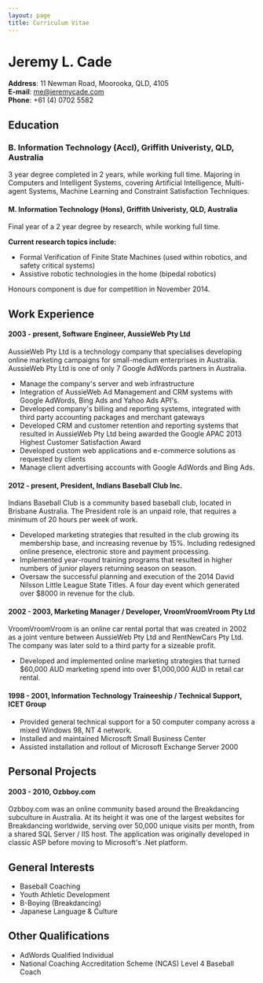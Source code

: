 ```yaml
---
layout: page
title: Curriculum Vitae
---
```


# Jeremy L. Cade
**Address**: 11 Newman Road, Moorooka, QLD, 4105<br />
**E-mail**: me@jeremycade.com<br />
**Phone**: +61 (4) 0702 5582

## Education
### B. Information Technology (Accl), Griffith Univeristy, QLD, Australia

3 year degree completed in 2 years, while working full time. 
Majoring in Computers and Intelligent Systems, covering Artificial Intelligence, Multi-agent Systems, Machine Learning and Constraint Satisfaction Techniques. 

#### M. Information Technology (Hons), Griffith Univeristy, QLD, Australia

Final year of a 2 year degree by research, while working full time. 

**Current research topics include:**

- Formal Verification of Finite State Machines (used within robotics, and safety critical systems) 
- Assistive robotic technologies in the home (bipedal robotics)

Honours component is due for competition in November 2014.

## Work Experience

#### 2003 - present, Software Engineer, AussieWeb Pty Ltd
AussieWeb Pty Ltd is a technology company that specialises developing online marketing campaigns for small-medium enterprises in Australia. AussieWeb Pty Ltd is one of only 7 Google AdWords partners in Australia. 

- Manage the company's server and web infrastructure
- Integration of AussieWeb Ad Management and CRM systems with Google AdWords, Bing Ads and Yahoo Ads API's.
- Developed company's billing and reporting systems, integrated with third party accounting packages and merchant gateways
- Developed CRM and customer retention and reporting systems that resulted in AussieWeb Pty Ltd being awarded the Google APAC 2013 Highest Customer Satisfaction Award
- Developed custom web applications and e-commerce solutions as requested by clients
- Manage client advertising accounts with Google AdWords and Bing Ads.

#### 2012 - present, President, Indians Baseball Club Inc.
Indians Baseball Club is a community based baseball club, located in Brisbane Australia. The President role is an unpaid role, that requires a minimum of 20 hours per week of work. 

- Developed marketing strategies that resulted in the club growing its membership base, and increasing revenue by 15%. Including redesigned online presence, electronic store and payment processing. 
- Implemented year-round training programs that resulted in higher numbers of junior players returning season on season. 
- Oversaw the successful planning and execution of the 2014 David Nilsson Little League State Titles. A four day event which generated over $8000 in revenue for the club. 

#### 2002 - 2003, Marketing Manager / Developer, VroomVroomVroom Pty Ltd
VroomVroomVroom is an online car rental portal that was created in 2002 as a joint venture between AussieWeb Pty Ltd and RentNewCars Pty Ltd.
The company was later sold to a third party for a sizeable profit. 

- Developed and implemented online marketing strategies that turned $60,000 AUD marketing spend into over $1,000,000 AUD in retail car rental. 

#### 1998 - 2001, Information Technology Traineeship / Technical Support, ICET Group
- Provided general technical support for a 50 computer company across a mixed Windows 98, NT 4 network. 
- Installed and maintained Microsoft Small Business Center
- Assisted installation and rollout of Microsoft Exchange Server 2000

## Personal Projects

#### 2003 - 2010, Ozbboy.com
Ozbboy.com was an online community based around the Breakdancing subculture in Australia. At its height it was one of the largest websites for Breakdancing worldwide, serving over 50,000 unique visits per month, from a shared SQL Server / IIS host. The application was originally developed in classic ASP before moving to Microsoft's .Net platform. 

## General Interests
- Baseball Coaching
- Youth Athletic Development
- B-Boying (Breakdancing)
- Japanese Language & Culture

## Other Qualifications
- AdWords Qualified Individual
- National Coaching Accreditation Scheme (NCAS) Level 4 Baseball Coach